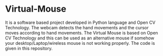 # Virtual-Mouse
It is a software based project developed in Python language and Open CV Technology. The webcam detects the hand movements and the cursor moves according to hand movements.
The Virtual Mouse is based on Open CV Technology and this can be used as an alternative mouse if somehow your desktop/Laptop/wireless mouse is not working properly.
The code is given in this repository.
